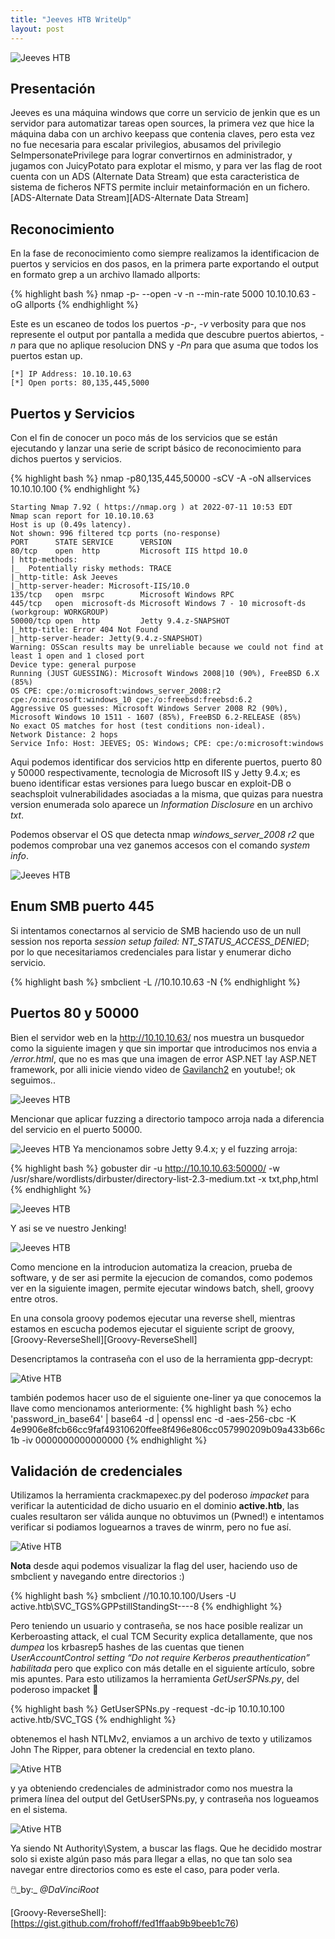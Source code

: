 ```yaml
---
title: "Jeeves HTB WriteUp"
layout: post
---
```

![Jeeves HTB](/assets/images/Jeeves-1.png)


<h2>Presentación</h2>
Jeeves es una máquina windows que corre un servicio de jenkin que es un servidor para automatizar tareas open sources, la primera vez que hice la máquina daba con 
un archivo keepass que contenia claves, pero esta vez no fue necesaria para escalar privilegios, abusamos del privilegio SeImpersonatePrivilege para lograr convertirnos en administrador, y jugamos con JuicyPotato para explotar el mismo, y para ver las flag de root cuenta con un ADS (Alternate Data Stream) que esta caracteristica de sistema de ficheros NFTS permite incluir metainformación en un fichero. [ADS-Alternate Data Stream][ADS-Alternate Data Stream]

<h2>Reconocimiento</h2>
En la fase de reconocimiento como siempre realizamos la identificacion de puertos y servicios en dos pasos, en la primera parte exportando el output en formato grep a un archivo llamado allports:
  
{% highlight bash %}
nmap -p- --open -v -n --min-rate 5000 10.10.10.63 -oG allports
{% endhighlight %}

Este es un escaneo de todos los puertos _-p-_, _-v_ verbosity para que nos represente el output por pantalla a medida que descubre puertos abiertos, _-n_ para que no aplique 
resolucion DNS y _-Pn_ para que asuma que todos los puertos estan up. 

```
[*] IP Address: 10.10.10.63
[*] Open ports: 80,135,445,5000
```

<h2>Puertos y Servicios</h2>
Con el fin de conocer un poco más de los servicios que se están ejecutando y lanzar una serie de script básico de reconocimiento para dichos puertos y servicios. 

{% highlight bash %}
nmap -p80,135,445,50000 -sCV -A -oN allservices 10.10.10.100
{% endhighlight %}

```
Starting Nmap 7.92 ( https://nmap.org ) at 2022-07-11 10:53 EDT
Nmap scan report for 10.10.10.63
Host is up (0.49s latency).
Not shown: 996 filtered tcp ports (no-response)
PORT      STATE SERVICE      VERSION
80/tcp    open  http         Microsoft IIS httpd 10.0
| http-methods: 
|_  Potentially risky methods: TRACE
|_http-title: Ask Jeeves
|_http-server-header: Microsoft-IIS/10.0
135/tcp   open  msrpc        Microsoft Windows RPC
445/tcp   open  microsoft-ds Microsoft Windows 7 - 10 microsoft-ds (workgroup: WORKGROUP)
50000/tcp open  http         Jetty 9.4.z-SNAPSHOT
|_http-title: Error 404 Not Found
|_http-server-header: Jetty(9.4.z-SNAPSHOT)
Warning: OSScan results may be unreliable because we could not find at least 1 open and 1 closed port
Device type: general purpose
Running (JUST GUESSING): Microsoft Windows 2008|10 (90%), FreeBSD 6.X (85%)
OS CPE: cpe:/o:microsoft:windows_server_2008:r2 cpe:/o:microsoft:windows_10 cpe:/o:freebsd:freebsd:6.2
Aggressive OS guesses: Microsoft Windows Server 2008 R2 (90%), Microsoft Windows 10 1511 - 1607 (85%), FreeBSD 6.2-RELEASE (85%)
No exact OS matches for host (test conditions non-ideal).
Network Distance: 2 hops
Service Info: Host: JEEVES; OS: Windows; CPE: cpe:/o:microsoft:windows

```

Aqui podemos identificar dos servicios http en diferente puertos, puerto 80 y 50000 respectivamente, tecnologia de Microsoft IIS y Jetty 9.4.x; es bueno identificar 
estas versiones para luego buscar en exploit-DB o seachsploit vulnerabilidades asociadas a la misma, que quizas para nuestra version enumerada solo aparece un _Information Disclosure_
en un archivo *txt*.

Podemos observar el OS que detecta nmap _windows_server_2008 r2_ que podemos comprobar una vez ganemos accesos con el comando _system info_.

![Jeeves HTB](/assets/images/services.png)
<h2>Enum SMB puerto 445</h2>

Si intentamos conectarnos al servicio de SMB haciendo uso de un null session nos reporta _session setup failed: NT_STATUS_ACCESS_DENIED_; por lo que necesitariamos credenciales para listar y enumerar dicho servicio.

{% highlight bash %}
smbclient -L //10.10.10.63 -N 
{% endhighlight %}

<h2> Puertos 80 y 50000 </h2>

Bien el servidor web en la  http://10.10.10.63/ nos muestra un busquedor como la siguiente imagen y que sin importar que introducimos nos envia a _/error.html_,
que no es mas que una imagen de error ASP.NET !ay ASP.NET framework, por alli inicie viendo video de [Gavilanch2][Gavilanch2] en youtube!; ok seguimos..

![Jeeves HTB](/assets/images/Jeeves-2.png)

Mencionar que aplicar fuzzing a directorio tampoco arroja nada a diferencia del servicio en el puerto 50000.

![Jeeves HTB](/assets/images/Jeeves-3.png)
Ya mencionamos sobre Jetty 9.4.x; y el fuzzing arroja:

{% highlight bash %}
gobuster dir -u http://10.10.10.63:50000/ -w /usr/share/wordlists/dirbuster/directory-list-2.3-medium.txt -x txt,php,html
{% endhighlight %}

![Jeeves HTB](/assets/images/Jeeves-3.png)

Y asi se ve nuestro Jenking!

![Jeeves HTB](/assets/images/Jeeves-4.png)

Como mencione en la introducion automatiza la creacion, prueba de software, y de ser asi permite la ejecucion de comandos, como podemos ver en la siguiente imagen, permite ejecutar windows batch, shell, groovy entre otros.

En una consola groovy podemos ejecutar una reverse shell, mientras estamos en escucha podemos ejecutar el siguiente script de groovy, [Groovy-ReverseShell][Groovy-ReverseShell]

Desencriptamos la contraseña con el uso de la herramienta gpp-decrypt:

![Ative HTB](/assets/images/ggp.png)

también podemos hacer uso de el siguiente one-liner ya que conocemos la llave como mencionamos anteriormente:
{% highlight bash %} 
echo 'password_in_base64' | base64 -d | openssl enc -d -aes-256-cbc -K 4e9906e8fcb66cc9faf49310620ffee8f496e806cc057990209b09a433b66c1b -iv 0000000000000000 
{% endhighlight %}

<h2>Validación de credenciales</h2>

Utilizamos la herramienta crackmapexec.py del poderoso _impacket_ para verificar la autenticidad de dicho usuario en el dominio **active.htb**, las cuales resultaron ser válida aunque no obtuvimos un (Pwned!) e intentamos verificar si podiamos loguearnos a traves de winrm, pero no fue así. 

![Ative HTB](/assets/images/gpp.png)

**Nota** desde aqui podemos visualizar la flag del user, haciendo uso de smbclient y navegando entre directorios :)

{% highlight bash %} smbclient //10.10.10.100/Users -U active.htb\\SVC_TGS%GPPstillStandingSt----8 {% endhighlight %}

Pero teniendo un usuario y contraseña, se nos hace posible realizar un Kerberoasting attack, el cual TCM Security explica detallamente, que nos _dumpea_ los krbasrep5 hashes de las cuentas que tienen _UserAccountControl setting “Do not require Kerberos preauthentication” habilitada_ pero que explico con más detalle en el siguiente artículo, sobre mis apuntes. 
Para esto utilizamos la herramienta _GetUserSPNs.py_, del poderoso impacket 🏅  

{% highlight bash %} GetUserSPNs.py -request -dc-ip 10.10.10.100 active.htb/SVC_TGS {% endhighlight %}

obtenemos el hash NTLMv2, enviamos a un archivo de texto y utilizamos John The Ripper, para obtener la credencial en texto plano.

![Ative HTB](/assets/images/hash.png)

y ya obteniendo credenciales de administrador como nos muestra la primera línea del output del GetUserSPNs.py, y contraseña nos logueamos en el sistema. 

![Ative HTB](/assets/images/psexec.png)

Ya siendo Nt Authority\System, a buscar las flags.
Que he decidido mostrar solo si existe algún paso más para llegar a ellas, no que tan solo sea navegar entre directorios como es este el caso, para poder verla. 

🖱️_by:_ *@DaVinciRoot*

[Gavilanch2]: [https://www.hackingarticles.in/credential-dumping-group-policy-preferences-gpp/](https://www.youtube.com/watch?v=YzC-FYg66xA&list=PL0kIvpOlieSNWR3YPSjh9P2p43SFnNBlB)
[ADS-Alternate Data Stream]: [https://docs.microsoft.com/en-us/openspecs/windows_protocols/ms-gppref/2c15cbf0](https://www.securityartwork.es/2015/02/23/alternate-data-stream-ads-flujo-de-datos-alternativos-en-ntfs/)
[Groovy-ReverseShell]: [https://gist.github.com/frohoff/fed1ffaab9b9beeb1c76)

